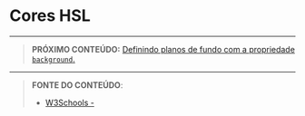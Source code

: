 # Cores HSL





***

> **PRÓXIMO CONTEÚDO:** [Definindo planos de fundo com a propriedade `background`.](/conteudo/03-backgrounds)

***


> **FONTE DO CONTEÚDO**:
>
> - [W3Schools - ]()
